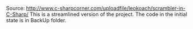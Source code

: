 Source: http://www.c-sharpcorner.com/uploadfile/leokoach/scrambler-in-C-Sharp/
This is a streamlined version of the project.
The code in the initial state is in BackUp folder.
